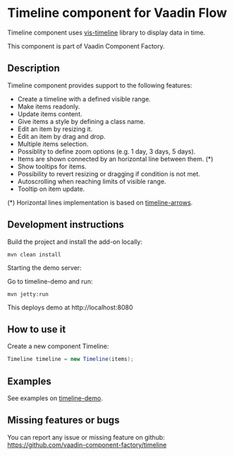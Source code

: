 # Timeline component for Vaadin Flow

Timeline component uses [vis-timeline](https://visjs.github.io/vis-timeline/docs/timeline/) library to display data in time.

This component is part of Vaadin Component Factory.

## Description 

Timeline component provides support to the following features:

- Create a timeline with a defined visible range.
- Make items readonly.
- Update items content.
- Give items a style by defining a class name.
- Edit an item by resizing it.
- Edit an item by drag and drop.
- Multiple items selection.
- Possiblity to define zoom options (e.g. 1 day, 3 days, 5 days).
- Items are shown connected by an horizontal line between them. (*)
- Show tooltips for items.
- Possibility to revert resizing or dragging if condition is not met.
- Autoscrolling when reaching limits of visible range.
- Tooltip on item update.

(*) Horizontal lines implementation is based on [timeline-arrows](https://github.com/javdome/timeline-arrows).

## Development instructions

Build the project and install the add-on locally:
```
mvn clean install
```
Starting the demo server:

Go to timeline-demo and run:
```
mvn jetty:run
```

This deploys demo at http://localhost:8080

## How to use it

Create a new component Timeline:

```java
Timeline timeline = new Timeline(items);
```

## Examples

See examples on [timeline-demo](https://github.com/vaadin-component-factory/vcf-timeline/tree/master/timeline-demo/src/main/java/com/vaadin/componentfactory/timeline).

## Missing features or bugs

You can report any issue or missing feature on github: https://github.com/vaadin-component-factory/timeline
